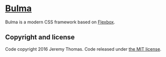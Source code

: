 # [Bulma](http://bulma.io)

Bulma is a modern CSS framework based on [Flexbox](https://developer.mozilla.org/en-US/docs/Web/CSS/CSS_Flexible_Box_Layout/Using_CSS_flexible_boxes).

## Copyright and license

Code copyright 2016 Jeremy Thomas. Code released under [the MIT license](https://github.com/jgthms/bulma/blob/master/LICENSE).
